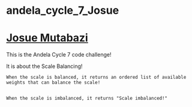 # andela_cycle_7_Josue
# [Josue Mutabazi](https://josuemutabazi.000webhostapp.com)


This is the Andela Cycle 7 code challenge!

It is about the Scale Balancing!

	When the scale is balanced, it returns an ordered list of available 
	weights that can balance the scale!	


	When the scale is imbalanced, it returns "Scale imbalanced!"
